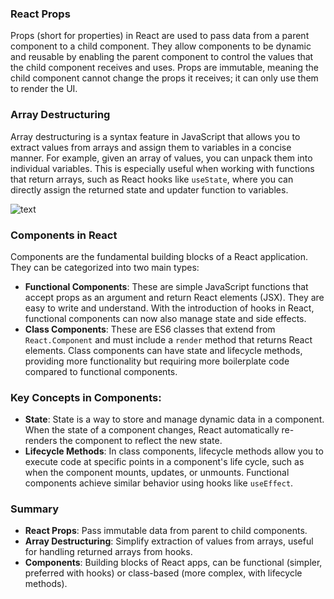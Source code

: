 ### React Props

Props (short for properties) in React are used to pass data from a parent component to a child component. They allow components to be dynamic and reusable by enabling the parent component to control the values that the child component receives and uses. Props are immutable, meaning the child component cannot change the props it receives; it can only use them to render the UI.

### Array Destructuring

Array destructuring is a syntax feature in JavaScript that allows you to extract values from arrays and assign them to variables in a concise manner. For example, given an array of values, you can unpack them into individual variables. This is especially useful when working with functions that return arrays, such as React hooks like `useState`, where you can directly assign the returned state and updater function to variables.

![text](https://github.com/dimuthx353/react/blob/master/004/src/assets/Screenshot%20(1).png)

### Components in React

Components are the fundamental building blocks of a React application. They can be categorized into two main types:

- **Functional Components**: These are simple JavaScript functions that accept props as an argument and return React elements (JSX). They are easy to write and understand. With the introduction of hooks in React, functional components can now also manage state and side effects.
- **Class Components**: These are ES6 classes that extend from `React.Component` and must include a `render` method that returns React elements. Class components can have state and lifecycle methods, providing more functionality but requiring more boilerplate code compared to functional components.

### Key Concepts in Components:

- **State**: State is a way to store and manage dynamic data in a component. When the state of a component changes, React automatically re-renders the component to reflect the new state.
- **Lifecycle Methods**: In class components, lifecycle methods allow you to execute code at specific points in a component's life cycle, such as when the component mounts, updates, or unmounts. Functional components achieve similar behavior using hooks like `useEffect`.

### Summary

- **React Props**: Pass immutable data from parent to child components.
- **Array Destructuring**: Simplify extraction of values from arrays, useful for handling returned arrays from hooks.
- **Components**: Building blocks of React apps, can be functional (simpler, preferred with hooks) or class-based (more complex, with lifecycle methods).
